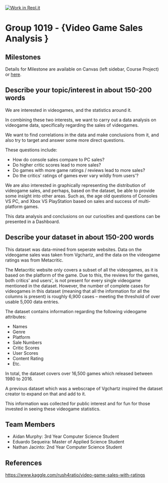 [![Work in Repl.it](https://classroom.github.com/assets/work-in-replit-14baed9a392b3a25080506f3b7b6d57f295ec2978f6f33ec97e36a161684cbe9.svg)](https://classroom.github.com/online_ide?assignment_repo_id=359229&assignment_repo_type=GroupAssignmentRepo)
# Group 1019 - {Video Game Sales Analysis }

## Milestones

Details for Milestone are available on Canvas (left sidebar, Course Project) or [here](https://firas.moosvi.com/courses/data301/project/milestone01.html).

## Describe your topic/interest in about 150-200 words
We are interested in videogames, and the statistics around it.

In combining these two interests, we want to carry out a data analysis on videogame data, specifically regarding the sales of videogames. 

We want to find correlations in the data and make conclusions from it, and also try to target and answer some more direct questions.

These questions include:
- How do console sales compare to PC sales?
- Do higher critic scores lead to more sales? 
- Do games with more game ratings / reviews lead to more sales?
- Do the critics' ratings of games ever vary wildly from users'?

We are also interested in graphically representing the distribution of videogame sales, and perhaps, based on the dataset, be able to provide some insight into other areas. Such as, the age old questions of Consoles VS PC, and Xbox VS PlayStation based on sales and success of multi-platform games.

This data analysis and conclusions on our curiosities and questions can be presented in a Dashboard.

## Describe your dataset in about 150-200 words

This dataset was data-mined from seperate websites. Data on the videogame sales was taken from Vgchartz, and the data on the videogame ratings was from Metacritic. 

The Metacritic website only covers a subset of all the videogames, as it is based on the platform of the game. Due to this, the reviews for the games, both critics' and users', is not present for every single videogame mentioned in the dataset. However, the number of complete cases for videogames in this dataset (meaning that all the information for all the columns is present) is roughly 6,900 cases – meeting the threshold of over usable 5,000 data entries. 

The dataset contains information regarding the following videogame attributes:
- Names
- Genre
- Platform
- Sale Numbers
- Critic Scores
- User Scores
- Content Rating 
- Etc.

In total, the dataset covers over 16,500 games which released between 1980 to 2016.

A previous dataset which was a webscrape of Vgchartz inspired the dataset creator to expand on that and add to it. 

This information was collected for public interest and for fun for those invested in seeing these videogame statistics.

## Team Members

- Aidan Murphy: 3rd Year Computer Science Student
- Eduardo Sequeira: Master of Applied Science Student
- Nathan Jacinto: 2nd Year Computer Science Student

## References

https://www.kaggle.com/rush4ratio/video-game-sales-with-ratings